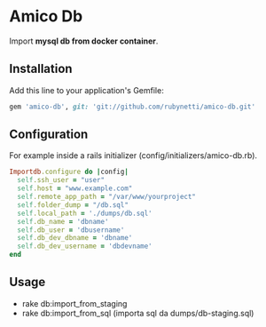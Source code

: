 # Amico Db

Import **mysql db from docker container**.

## Installation

Add this line to your application's Gemfile:

```ruby
gem 'amico-db', git: 'git://github.com/rubynetti/amico-db.git'
```

## Configuration

For example inside a rails initializer (config/initializers/amico-db.rb).

```ruby
Importdb.configure do |config|
  self.ssh_user = "user"
  self.host = "www.example.com"
  self.remote_app_path = "/var/www/yourproject"
  self.folder_dump = "/db.sql"
  self.local_path = './dumps/db.sql'
  self.db_name = 'dbname'
  self.db_user = 'dbusername'
  self.db_dev_dbname = 'dbname'
  self.db_dev_username = 'dbdevname'
end
```

## Usage

- rake db:import_from_staging
- rake db:import_from_sql (importa sql da dumps/db-staging.sql)

